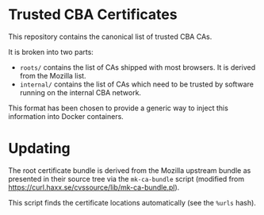 # Trusted CBA Certificates

This repository contains the canonical list of trusted CBA CAs.

It is broken into two parts:
- `roots/` contains the list of CAs shipped with most browsers. It is derived
  from the Mozilla list.
- `internal/` contains the list of CAs which need to be trusted by software
  running on the internal CBA network.
  
This format has been chosen to provide a generic way to inject this information
into Docker containers.

# Updating
The root certificate bundle is derived from the Mozilla upstream bundle as
presented in their source tree via the `mk-ca-bundle` script
(modified from https://curl.haxx.se/cvssource/lib/mk-ca-bundle.pl).

This script finds the certificate locations automatically (see the `%urls` hash).

